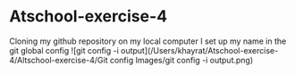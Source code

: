 # Atschool-exercise-4
Cloning my github repository on my local computer 
I set up my name in the git global config
![git config -i output](/Users/khayrat/Atschool-exercise-4/Altschool-exercise-4/Git config Images/git config -i output.png)